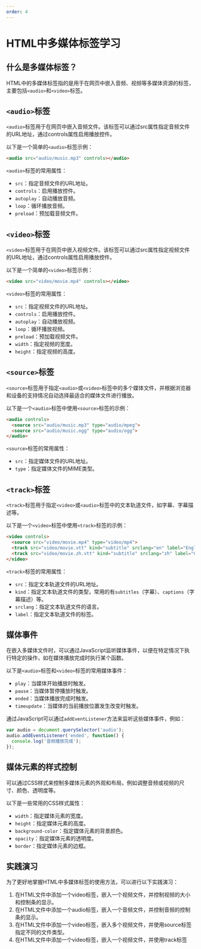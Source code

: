 ```yaml
---
order: 4
---
```


# HTML中多媒体标签学习

## 什么是多媒体标签？

HTML中的多媒体标签指的是用于在网页中嵌入音频、视频等多媒体资源的标签，主要包括`<audio>`和`<video>`标签。

## `<audio>`标签

`<audio>`标签用于在网页中嵌入音频文件。该标签可以通过src属性指定音频文件的URL地址，通过controls属性启用播放控件。

以下是一个简单的`<audio>`标签示例：

```html
<audio src="audio/music.mp3" controls></audio>
```

`<audio>`标签的常用属性：

- `src`：指定音频文件的URL地址。
- `controls`：启用播放控件。
- `autoplay`：自动播放音频。
- `loop`：循环播放音频。
- `preload`：预加载音频文件。

## `<video>`标签

`<video>`标签用于在网页中嵌入视频文件。该标签可以通过src属性指定视频文件的URL地址，通过controls属性启用播放控件。

以下是一个简单的`<video>`标签示例：

```html
<video src="video/movie.mp4" controls></video>
```

`<video>`标签的常用属性：

- `src`：指定视频文件的URL地址。
- `controls`：启用播放控件。
- `autoplay`：自动播放视频。
- `loop`：循环播放视频。
- `preload`：预加载视频文件。
- `width`：指定视频的宽度。
- `height`：指定视频的高度。

## `<source>`标签

`<source>`标签用于指定`<audio>`或`<video>`标签中的多个媒体文件，并根据浏览器和设备的支持情况自动选择最适合的媒体文件进行播放。

以下是一个`<audio>`标签中使用`<source>`标签的示例：

```html
<audio controls>
  <source src="audio/music.mp3" type="audio/mpeg">
  <source src="audio/music.ogg" type="audio/ogg">
</audio>
```

`<source>`标签的常用属性：

- `src`：指定媒体文件的URL地址。
- `type`：指定媒体文件的MIME类型。

## `<track>`标签

`<track>`标签用于指定`<video>`或`<audio>`标签中的文本轨道文件，如字幕、字幕描述等。

以下是一个`<video>`标签中使用`<track>`标签的示例：

```html
<video controls>
  <source src="video/movie.mp4" type="video/mp4">
  <track src="video/movie.vtt" kind="subtitle" srclang="en" label="English">
  <track src="video/movie.zh.vtt" kind="subtitle" srclang="zh" label="Chinese">
</video>
```



`<track>`标签的常用属性：

- `src`：指定文本轨道文件的URL地址。
- `kind`：指定文本轨道文件的类型，常用的有`subtitles`（字幕）、`captions`（字幕描述）等。
- `srclang`：指定文本轨道文件的语言。
- `label`：指定文本轨道文件的标签。

## 媒体事件

在嵌入多媒体文件时，可以通过JavaScript监听媒体事件，以便在特定情况下执行特定的操作，如在媒体播放完成时执行某个函数。

以下是`<audio>`标签和`<video>`标签的常用媒体事件：

- `play`：当媒体开始播放时触发。
- `pause`：当媒体暂停播放时触发。
- `ended`：当媒体播放完成时触发。
- `timeupdate`：当媒体的当前播放位置发生改变时触发。

通过JavaScript可以通过`addEventListener`方法来监听这些媒体事件，例如：

```js
var audio = document.querySelector('audio');
audio.addEventListener('ended', function() {
  console.log('音频播放完成');
});
```

## 媒体元素的样式控制

可以通过CSS样式来控制多媒体元素的外观和布局，例如调整音频或视频的尺寸、颜色、透明度等。

以下是一些常用的CSS样式属性：

- `width`：指定媒体元素的宽度。
- `height`：指定媒体元素的高度。
- `background-color`：指定媒体元素的背景颜色。
- `opacity`：指定媒体元素的透明度。
- `border`：指定媒体元素的边框。

## 实践演习

为了更好地掌握HTML中多媒体标签的使用方法，可以进行以下实践演习：

1. 在HTML文件中添加一个video标签，嵌入一个视频文件，并控制视频的大小和控制条的显示。
2. 在HTML文件中添加一个audio标签，嵌入一个音频文件，并控制音频的控制条的显示。
3. 在HTML文件中添加一个video标签，嵌入多个视频文件，并使用source标签指定不同的文件类型。
4. 在HTML文件中添加一个video标签，嵌入一个视频文件，并使用track标签

